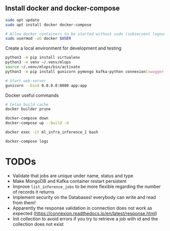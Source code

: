 ## Install docker and docker-compose
```sh
sudo apt update
sudo apt install docker docker-compose

# Allow docker containers to be started without sudo (subsecuent logout and login needed)
sudo usermod -aG docker $USER
```

Create a local environment for development and testing
```sh
python3 -m pip install virtualenv
python3 -m venv ~/.venv/mlops
source ~/.venv/mlops/bin/activate
python3 -m pip install gunicorn pymongo kafka-python connexion[swagger-ui]

# Start web-server
gunicorn --bind 0.0.0.0:8080 app:app
```

Docker useful commands
```sh
# Celan build cache
docker builder prune

docker-compose down
docker-compose up --build -d

docker exec -it ml_infra_inference_1 bash

docker-compose logs
```



# TODOs
* Validate that jobs are unique under name, status and type
* Make MongoDB and Kafka container restart persistent
* Improve `list_inference_jobs` to be more flexible regarding the number of records it returns 
* Implement security on the Databases! everybody can write and read from them!
* Apparently the response validation in connection does not work as expected (https://connexion.readthedocs.io/en/latest/response.html)
* Init collection to avoid errors if you try to retrieve a job with id and the collection does not exist